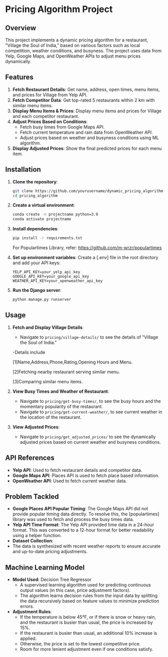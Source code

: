 # Pricing Algorithm Project

## Overview
This project implements a dynamic pricing algorithm for a restaurant, "Village the Soul of India," based on various factors such as local competition, weather conditions, and busyness. The project uses data from Yelp, Google Maps, and OpenWeather APIs to adjust menu prices dynamically.

## Features
1. **Fetch Restaurant Details**: Get name, address, open times, menu items, and prices for Village from Yelp API.
2. **Fetch Competitor Data**: Get top-rated 5 restaurants within 2 km with similar menu items.
3. **Display Menu Items & Prices**: Display menu items and prices for Village and each competitor restaurant.
4. **Adjust Prices Based on Conditions**:
   - Fetch busy times from Google Maps API.
   - Fetch current temperature and rain data from OpenWeather API.
   - Adjust prices based on weather and busyness conditions using ML algorithm.
5. **Display Adjusted Prices**: Show the final predicted prices for each menu item.


## Installation
1. **Clone the repository**:
    ```bash
    git clone https://github.com/yourusername/dynamic_pricing_algorithm.git
    cd pricing_algorithm
    ```

2. **Create a virtual environment**:
    ```bash
    conda create -n projectname python=3.9
    conda activate projectname  
    ```

3. **Install dependencies**:
    ```bash
    pip install -r requirements.txt
    ```

    For Populartimes Library, refer: https://github.com/m-wrzr/populartimes

4. **Set up environment variables**:
    Create a [.env] file in the root directory and add your API keys:
    ```env
    YELP_API_KEY=your_yelp_api_key
    GOOGLE_API_KEY=your_google_api_key
    WEATHER_API_KEY=your_openweather_api_key
    ```

5. **Run the Django server**:
    ```bash
    python manage.py runserver
    ```

## Usage
1. **Fetch and Display Village Details**:
    - Navigate to `pricing/village-details/` to see the details of "Village the Soul of India."
      
    -Details include
   
    [1]Name,Address,Phone,Rating,Opening Hours and Menu.
   
    [2]Fetching nearby restaurant serving similar menu.
   
    [3]Comparing similar menu items.


3. **View Busy Times and Weather of Restaurant**:
    - Navigate to `pricing/get-busy-times/`,  to see the busy hours and the momentary popularity of the restaurant.
    - Navigate to `pricing/get-current-weather/`, to see current weather in the location of the restaurant.

4. **View Adjusted Prices**:
    - Navigate to `pricing/get_adjusted_prices/` to see the dynamically adjusted prices based on current weather and busyness conditions.

## API References
- **Yelp API**: Used to fetch restaurant details and competitor data.
- **Google Maps API**: Places API is used to fetch place based information.
- **OpenWeather API**: Used to fetch current weather data.

## Problem Tackled
- **Google Places API Popular Timing**: The Google Maps API did not provide popular timing data directly. To resolve this, the [populartimes] library was used to fetch and process the busy times data.
- **Yelp API Time Format**: The Yelp API provided time data in a 24-hour format. This was converted to a 12-hour format for better readability using a helper function.
- **Dataset Collection**:
- The data is synthesized with recent weather reports to ensure accurate and up-to-date pricing adjustments.

## Machine Learning Model
- **Model Used**: Decision Tree Regressor
  - A supervised learning algorithm used for predicting continuous output values (in this case, price adjustment factors).
  - The algorithm learns decision rules from the input data by splitting the data recursively based on feature values to minimize prediction errors.
- **Adjustment Rules**:
  - If the temperature is below 45°F, or if there is snow or heavy rain, and the restaurant is busier than usual, the price is increased by 15%.
  - If the restaurant is busier than usual, an additional 10% increase is applied.
  - Otherwise, the price is set to the lowest competitive price.
  - Room for more lenient adjustment even if one conditions satisfy.

